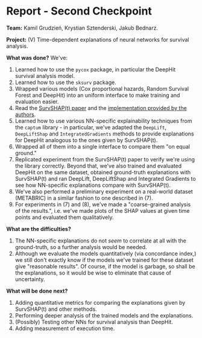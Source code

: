 # Report - Second Checkpoint

**Team:** Kamil Grudzień, Krystian Sztenderski, Jakub Bednarz.

**Project:** (V) Time-dependent explanations of neural networks for survival analysis.

**What was done?** We've:

1. Learned how to use the `pycox` package, in particular the DeepHit survival analysis model.
2. Learned how to use the `sksurv` package.
3. Wrapped various models (Cox proportional hazards, Random Survival Forest and DeepHit) into an uniform interface to make training and evaluation easier.
4. Read the [SurvSHAP(t) paper](https://arxiv.org/abs/2208.11080) and the [implementation provided by the authors](https://github.com/MI2DataLab/survshap).
5. Learned how to use various NN-specific explainability techniques from the `captum` library - in particular, we've adapted the `DeepLift`, `DeepLiftShap` and `IntegratedGradients` methods to provide explanations for DeepHit analogous to the ones given by SurvSHAP(t).
6. Wrapped all of them into a single interface to compare them "on equal ground."
7. Replicated experiment from the SurvSHAP(t) paper to verify we're using the library correctly. Beyond that, we've also trained and evaluated DeepHit on the same dataset, obtained ground-truth explanations with SurvSHAP(t) and ran DeepLift, DeepLiftShap and Integrated Gradients to see how NN-specific explanations compare with SurvSHAP(t).
8. We've also performed a preliminary experiment on a real-world dataset (METABRIC) in a similar fashion to one described in (7).
9. For experiments in (7) and (8), we've made a "coarse-grained analysis of the results.", i.e. we've made plots of the SHAP values at given time points and evaluated them qualitatively.

**What are the difficulties?**

1. The NN-specific explanations do not *seem* to correlate at all with the ground-truth, so a further analysis would be needed.
2. Although we evaluate the models quantitatively (via concordance index,) we still don't exactly know if the models we've trained for these dataset give "reasonable results". Of course, if the model is garbage, so shall be the explanations, so it would be wise to eliminate that cause of uncertainty.

**What will be done next?**

1. Adding quantitative metrics for comparing the explanations given by SurvSHAP(t) and other methods.
2. Performing deeper analysis of the trained models and the explanations.
3. (Possibly) Testing other NNs for survival analysis than DeepHit.
4. Adding measurement of execution time.
